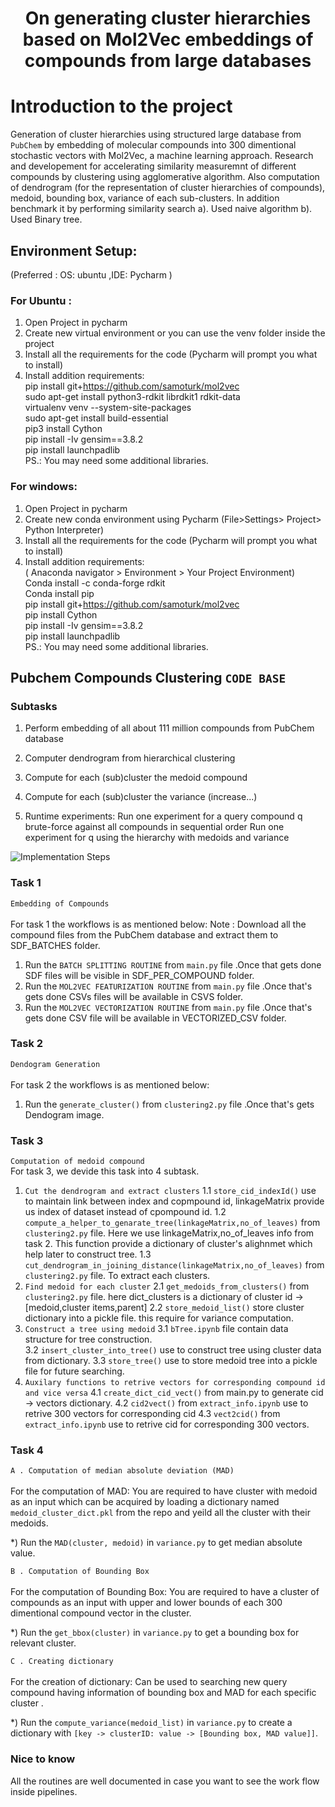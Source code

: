 <h1 align="center">On generating cluster hierarchies based on Mol2Vec embeddings of compounds from large databases</h1>

# Introduction to the project

Generation of cluster hierarchies using structured large database from `PubChem` by embedding of molecular compounds into 300 dimentional stochastic vectors with Mol2Vec, a machine learning approach. Research and developement for accelerating similarity measuremnt of different compounds by clustering using agglomerative algorithm. Also computation of dendrogram (for the representation of cluster hierarchies of compounds), medoid, bounding box, variance of each sub-clusters. In addition benchmark it by performing similarity search a). Used naive algorithm 
b). Used Binary tree.   

## Environment Setup:
(Preferred : OS: ubuntu ,IDE: Pycharm )
### For Ubuntu :
1. Open Project in pycharm
2. Create new virtual environment or you can use the venv folder inside the project
3. Install all the requirements for the code (Pycharm will prompt you what to install)
4. Install addition requirements: \
pip install git+https://github.com/samoturk/mol2vec \
sudo apt-get install python3-rdkit librdkit1 rdkit-data \
virtualenv venv --system-site-packages \
sudo apt-get install build-essential \
pip3 install Cython \
pip install -Iv gensim==3.8.2 \
pip install launchpadlib \
PS.: You may need some additional libraries.

### For windows:

1. Open Project in pycharm
2. Create new conda environment using Pycharm (File>Settings> Project> Python Interpreter)
3. Install all the requirements for the code (Pycharm will prompt you what to install)
4. Install addition requirements: \
( Anaconda navigator > Environment > Your Project Environment) \
Conda install -c conda-forge rdkit \
Conda install pip \
pip install git+https://github.com/samoturk/mol2vec \
pip install Cython \
pip install -Iv gensim==3.8.2 \
pip install launchpadlib \
PS.: You may need some additional libraries.


## Pubchem Compounds Clustering `CODE BASE`
### Subtasks
1. Perform embedding of all about 111 million compounds from PubChem database 
2. Computer dendrogram from hierarchical clustering
3. Compute for each (sub)cluster the medoid compound
4. Compute for each (sub)cluster the variance (increase...)

5. Runtime experiments:
   Run one experiment for a query compound q brute-force against all compounds in sequential order
   Run one experiment for q using the hierarchy with medoids and variance


![Implementation Steps](../-/blob/master/steps.jpg?raw=true "Implementation Steps")

### Task 1
`Embedding of Compounds` \
\
For task 1 the workflows is as mentioned below:
Note : Download all the compound files from the PubChem database and extract them to SDF_BATCHES folder.
1. Run the `BATCH SPLITTING ROUTINE` from `main.py` file .Once that gets done SDF files will be visible in SDF_PER_COMPOUND folder.
2. Run the `MOL2VEC FEATURIZATION ROUTINE` from `main.py` file .Once that's gets done CSVs files will be available in CSVS folder.
3. Run the `MOL2VEC VECTORIZATION ROUTINE` from `main.py` file .Once that's gets done CSV file will be available in VECTORIZED_CSV folder.

### Task 2
`Dendogram Generation` \
\
For task 2 the workflows is as mentioned below:
1. Run the `generate_cluster()` from `clustering2.py` file .Once that's gets Dendogram image.

### Task 3
`Computation of medoid compound` \
For task 3, we devide this task into 4 subtask.
1. `Cut the dendrogram and extract clusters`
   1.1 `store_cid_indexId()` use to maintain link between index and copmpound id, linkageMatrix provide us index of dataset instead of cpompound id.
   1.2 `compute_a_helper_to_genarate_tree(linkageMatrix,no_of_leaves)` from `clustering2.py` file. Here we use linkageMatrix,no_of_leaves info from task 2. This function provide a dictionary of cluster's alighnmet which help later to construct tree.
   1.3 `cut_dendrogram_in_joining_distance(linkageMatrix,no_of_leaves)` from  `clustering2.py` file. To extract each clusters. 
2. `Find medoid for each cluster` 
   2.1 `get_medoids_from_clusters()` from `clustering2.py` file. here dict_clusters is a dictionary of cluster id -> [medoid,cluster items,parent]
   2.2 `store_medoid_list()` store cluster dictionary into a pickle file. this require for variance computation.
3. `Construct a tree using medoid`
   3.1 `bTree.ipynb` file contain data structure for tree construction.  
   3.2 `insert_cluster_into_tree()` use to construct tree using cluster data from dictionary. 
   3.3 `store_tree()` use to store medoid tree into a pickle file for future searching. 
4. `Auxilary functions to retrive vectors for corresponding compound id and vice versa`
   4.1 `create_dict_cid_vect()` from main.py to generate cid -> vectors dictionary. 
   4.2 `cid2vect()` from `extract_info.ipynb` use to retrive 300 vectors for corresponding cid
   4.3 `vect2cid()` from `extract_info.ipynb` use to retrive cid for corresponding 300 vectors.

### Task 4
`A . Computation of median absolute deviation (MAD)` \
\
For the computation of MAD:
You are required to have cluster with medoid as an input which can be acquired by loading a dictionary named
`medoid_cluster_dict.pkl` from the repo and yeild all the cluster with their medoids.

*) Run the `MAD(cluster, medoid)` in `variance.py` to get median absolute value.

`B . Computation of Bounding Box` \
\
For the computation of Bounding Box:
You are required to have a cluster of compounds as an input with upper and lower bounds of each 300 dimentional
compound vector in the cluster.

*) Run the `get_bbox(cluster)` in `variance.py` to get a bounding box for relevant cluster.

`C . Creating dictionary` \
\
For the creation of dictionary:
Can be used to searching new query compound having information of bounding box and MAD for each specific cluster .

*) Run the `compute_variance(medoid_list)` in `variance.py` to create a dictionary with 
   `[key -> clusterID: value -> [Bounding box, MAD value]]`.


### Nice to know
All the routines are well documented in case you want to see the work flow inside pipelines. 


